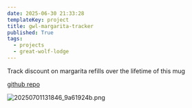 ```yaml
---
date: 2025-06-30 21:33:28
templateKey: project
title: gwl-margarita-tracker
published: True
tags:
  - projects
  - great-wolf-lodge
---
```


Track discount on margarita refills over the lifetime of this mug

[github repo](https://github.com/pypeaday/gwl-margarita-tracker)

![20250701131846_9a61924b.png](https://cdn.statically.io/gh/pypeaday/images.pype.dev/main/blog-media/20250701131846_9a61924b.png)
